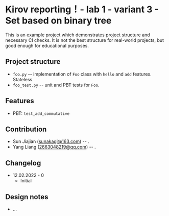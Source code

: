 # Kirov reporting！- lab 1 - variant 3 - Set based on binary tree

This is an example project which demonstrates project structure and necessary
CI checks. It is not the best structure for real-world projects, but good
enough for educational purposes.

## Project structure

- `foo.py` -- implementation of `Foo` class with `hello` and `add` features.
   Stateless.
- `foo_test.py` -- unit and PBT tests for `Foo`.

## Features

- PBT: `test_add_commutative`

## Contribution

- Sun Jiajian (sunakagi@163.com) -- .
- Yang Liang (2663048219@qq.com) -- .

## Changelog

- 12.02.2022 - 0
  - Initial

## Design notes

- ...
